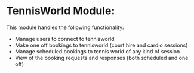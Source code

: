 # TennisWorld Module:

This module handles the following functionality:

* Manage users to connect to tennisworld
* Make one off bookings to tennisworld (court hire and cardio sessions)
* Manage scheduled bookings to tennis world of any kind of session
* View of the booking requests and responses (both scheduled and one off)
